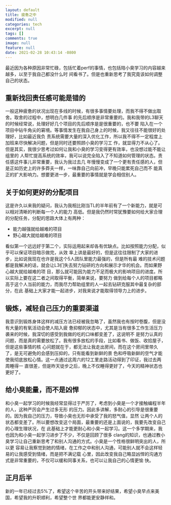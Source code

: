 ```yaml
---
layout: default
title: 疲惫之中
modified: null
categories: tech
excerpt: null
tags: []
comments: true
image: null
feature: null
date: 2021-02-28 10:43:14 -0800
---
```


最近因为各种原因非常忙碌，包括忙着perf的事情，也包括陪小臭学习的内容越来越多，以至于我自己都没什么时
间看书了。但是也重新思考了我究竟该如何调整自己的状态。

## 重新找回责任感可能是错的

一般这种疲惫的状况出现在多线的时候，有很多事情要处理，而我不得不做出取舍。取舍的过程中，想明白几件事
的先后顺序是非常重要的。我和我带的L3聊天的时候经常说，处理好好几个项目的先后顺序是是很重要的，也不要
陷入在一个项目中钻牛角尖的窘境。等事情发生在我自己身上的时候，我又往往不能很好的处理好，比如最近我负
责系统需要大量的深入优化工作，所以我不得不一定程度上加班来尽快解决问题，但是同时还要照顾小臭的学习工
作，就显得力不从心了。但是其实，我很少思考过如何让我和小臭的学习变得更有效率，也没想过能不能让组里的
人帮忙提高系统的效率，我可以说完全陷入了不知道如何管理的状态。责任感这件事儿非常重要，我认为我过去几
年慢慢变成了一个更有责任感的人，但是正如历史上的许多莽夫一样，一味靠自己向前冲，早晚只能累死自己而不
能真正的扩大影响力。想要更进一步，最重要的事情就是学会相信别人。

## 关于如何更好的分配项目

这是许久以来我的疑问，我认为我相比刚当TL的半年前有了一个新能力，就是可以相对清晰的判断每一个人的能力
高低。但是我仍然时常犹豫要如何给大家合理的分配任务，分配的思路大体上有两种：

- 能力越强就给越难的项目
- 野心越大就给越难的项目

看似第一个远远好于第二个，实际运用起来却各有优缺点。比如按照能力分配，似乎可以保证项目暗示做完，从效
率上讲是最好的，但是这往往限制了大家的进步，比如说我现在也许是我这个5人团队里能力最强的，但是所有最
难的技术问题都是我解决的话，就会让L3们失去努力钻研的方向和展示才华的机会。而如果野心越大就给越难的项
目，那么就可能因为能力不足而极大的影响项目的进度。所以实际上要在这二者之间取得平衡，简单来说，要努力
做到给每个人的项目都略高于这个人当前的能力，而我尽力帮助组里的人一起去钻研克服其中最复杂的部分，在此
基础上大家才能一起进步，对我来说才能取得领导力上的进步。

## 锻炼，减轻自己压力的重要渠道

我意识到锻炼身体这样的减压方法已经被我忽略了，虽然我也有按时卷腹，但是没有大量的有氧活动会使人陷入疲
惫抑郁的状态中，尤其是当有很多工作生活压力袭来的时候，我深切的感受到我做的吃的口味都变差了，这说明不
是努力认真的问题，而是真的需要放松了。我有很多放松的手段，比如看书、做饭、收拾屋子，但是这些事情的核
心问题就在于，都无法让我走出房间，而在这个房间里带久了，是无可避免的会感到压抑的，只有能看到新鲜的景
色和呼吸新鲜的空气才能使我彻底放松心情。这一点通过这周六的12工里走路活动得到了印证，我过去两周睡得一
直很差，但是昨天徒步之后，晚上不仅睡得更好了，今天的精神状态也更好了。

## 给小臭能量，而不是凶悍

和小臭一起学习的时候我经常显得过于严厉了，考虑到小臭是一个才接触编程半年的人，这种严厉会产生过多无形
的压力。因此多讲解，多耐心的引导是很重要的。因为我自己的压力，导致小臭也无形中承受了我的怒气值，显然
让两个人的状态都变差了。所以要想改变这个局面，最重要的还是上面说的，我要先改变自己的心理生理状况，在
此基础上才能更耐心和小臭一起学习。这一个多学期来，我也因为和小臭一起学习进步了不少，不仅是回顾了很多
clang的知识，也通过教小臭学习让自己重新思考了和别人沟通的方式。小臭是一个性格很鲜明突出的人，所以更
容易让我察觉到她的情绪，在工作之中和别人沟通，可能别人就不会这样轻易的让我感受到情绪，而是把不满记载
心里，因此改变我自己略显凶悍的沟通方式是非常重要的，不仅可以缓和同事关系，也可以让我自己的心情更愉
快。

## 正月后半

新的一年已经过去5%了，希望这个辛苦的开头带来好结果，希望小臭早点来美国，希望我的升职顺利，希望整个世
界都能更安静祥和。
